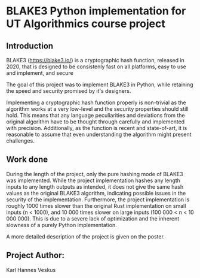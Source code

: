 # BLAKE3 Python implementation for UT Algorithmics course project

## Introduction 
BLAKE3 (https://blake3.io/) is a cryptographic hash function, released in 2020, that is designed to be consistenly fast on all platforms, easy to use and implement, and secure

The goal of this project was to implement BLAKE3 in Python, while retaining the speed and security promised by it's designers. 
        
Implementing a cryptographic hash function properly is non-trivial as the algorithm works at a very low-level and the security properties should still hold. This means that any language peculiarities and deviations from the original algorithm have to be thought through carefully and implemented with precision. Additionally, as the function is recent and state-of-art, it is reasonable to assume that even understanding the algorithm might present challenges. 


## Work done
During the length of the project, only the pure hashing mode of BLAKE3 was implemented. While  the  project  implementation  hashes  any  length  inputs  to  any length outputs as intended, it does not give the same hash values as the original BLAKE3 algorithm, indicating possible issues in the security of the implementation.  Furthermore, the project implementation is roughly 1000 times slower than the original Rust implementation on small inputs (n < 1000),  and 10 000 times slower on large inputs (100 000 < n < 10 000 000).  This is due to a severe lack of optimization and the inherent slowness of a purely Python implementation.

A more detailed description of the project is given on the poster.

## Project Author:
Karl Hannes Veskus
